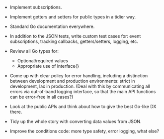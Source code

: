 - Implement subscriptions.

- Implement getters and setters for public types in a tidier way.

- Standard Go documentation everywhere.

- In addition to the JSON tests, write custom test cases for: event
  subscriptions, tracking callbacks, getters/setters, logging, etc.

- Review all Go types for:
   * Optional/required values
   * Appropriate use of interface{}
   
- Come up with clear policy for error handling, including a
  distinction between development and production environments: strict
  in development, lax in production. (Deal with this by communicating
  all errors via out-of-band logging interface, so that the main API
  functions can be error-free in all cases?)

- Look at the public APIs and think about how to give the best Go-like
  DX there.

- Tidy up the whole story with converting data values from JSON.

- Improve the conditions code: more type safety, error logging, what
  else?
